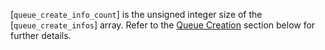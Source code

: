 [`queue_create_info_count`] is the unsigned integer size of the
[`queue_create_infos`] array.
Refer to the [Queue Creation](https://www.khronos.org/registry/vulkan/specs/1.3-extensions/html/vkspec.html#devsandqueues-queue-creation) section
below for further details.